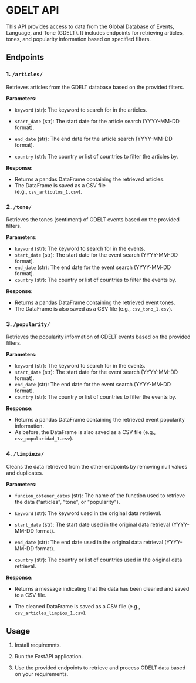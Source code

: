 # GDELT API

This API provides access to data from the Global Database of Events, Language, and Tone (GDELT). It includes endpoints for retrieving articles, tones, and popularity information based on specified filters.

## Endpoints

### 1. `/articles/`

Retrieves articles from the GDELT database based on the provided filters.

**Parameters:**<br>

- `keyword` (str): The keyword to search for in the articles.<br>

- `start_date` (str): The start date for the article search (YYYY-MM-DD format).<br>
- `end_date` (str): The end date for the article search (YYYY-MM-DD format).<br>
- `country` (str): The country or list of countries to filter the articles by.<br>

**Response:**
- Returns a pandas DataFrame containing the retrieved articles.
- The DataFrame is saved as a CSV file<br> (e.g., `csv_articulos_1.csv`).<br>

### 2. `/tone/`<br>

Retrieves the tones (sentiment) of GDELT events based on the provided filters.

**Parameters:**<br>
- `keyword` (str): The keyword to search for in the events.<br>
- `start_date` (str): The start date for the event search (YYYY-MM-DD format).<br>
- `end_date` (str): The end date for the event search (YYYY-MM-DD format).<br>
- `country` (str): The country or list of countries to filter the events by.<br>

**Response:**<br>
- Returns a pandas DataFrame containing the retrieved event tones.<br>
- The DataFrame is also saved as a CSV file (e.g., `csv_tono_1.csv`).<br>

### 3. `/popularity/`

Retrieves the popularity information of GDELT events based on the provided filters.<br>

**Parameters:**<br>
- `keyword` (str): The keyword to search for in the events.<br>
- `start_date` (str): The start date for the event search (YYYY-MM-DD format).<br>
- `end_date` (str): The end date for the event search (YYYY-MM-DD format).<br>
- `country` (str): The country or list of countries to filter the events by.<br>

**Response:**
- Returns a pandas DataFrame containing the retrieved event popularity information.<br>
- As before, the DataFrame is also saved as a CSV file (e.g., `csv_popularidad_1.csv`).<br>

### 4. `/limpieza/`

Cleans the data retrieved from the other endpoints by removing null values and duplicates.<br>

**Parameters:**<br>
- `funcion_obtener_datos` (str): The name of the function used to retrieve the data ("articles", "tone", or "popularity").<br>

- `keyword` (str): The keyword used in the original data retrieval.<br>

- `start_date` (str): The start date used in the original data retrieval (YYYY-MM-DD format).

- `end_date` (str): The end date used in the original data retrieval (YYYY-MM-DD format).<br>

- `country` (str): The country or list of countries used in the original data retrieval.<br>

**Response:**

- Returns a message indicating that the data has been cleaned and saved to a CSV file.<br>

- The cleaned DataFrame is saved as a CSV file (e.g., `csv_articles_limpios_1.csv`).<br>

## Usage

1. Install requiremnts.<br>

2. Run the FastAPI application.

3. Use the provided endpoints to retrieve and process GDELT data based on your requirements.

